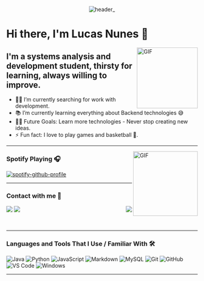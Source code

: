 <div align="center">
  
![header_](https://user-images.githubusercontent.com/71477357/161347219-25cfd180-87b7-47a3-81ab-ae05af41f86d.png)
</div>
  
  # Hi there, I'm Lucas Nunes 👋
<img align="right" alt="GIF" height="160px" src="https://media.giphy.com/media/du3J3cXyzhj75IOgvA/giphy.gif" />

## I'm a systems analysis and development student, thirsty for learning, always willing to improve.

- 👨‍💻 I’m currently searching for work with development.
- 📚 I’m currently learning everything about Backend technologies 😅
- 💪🏼 Future Goals: Learn more technologies - Never stop creating new ideas.
- ⚡ Fun fact: I love to play games and basketball :basketball:.

---

<img align="right" alt="GIF" height="170px" src="https://media.giphy.com/media/J5B1Y8QZnzXXbLQIBu/giphy.gif" />

### Spotify Playing 🎧

[![spotify-github-profile](https://spotify-github-profile.vercel.app/api/view?uid=227pxdoro6iaeo6jxz5bsq4ky&cover_image=true&theme=novatorem&bar_color=53b14f&bar_color_cover=true)](https://spotify-github-profile.vercel.app/api/view?uid=227pxdoro6iaeo6jxz5bsq4ky&redirect=true)

---

### Contact with me 📝

<img align="right" src="http://estruyf-github.azurewebsites.net/api/VisitorHit?user=Lkduarte&repo=Lkduarte&countColorcountColor&countColor=%237B1E7B" />
<div>

<a href = "mailto:luke_nunes@hotmail.com"><img src="https://img.shields.io/badge/Email-D14836?style=for-the-badge&logo=gmail&logoColor=white" target="_blank"></a>
<a href="https://www.linkedin.com/in/lucas-nunes-nascimento/" target="_blank"><img src="https://img.shields.io/badge/-LinkedIn-%230077B5?style=for-the-badge&logo=linkedin&logoColor=white" target="_blank"></a>   
</div>

<br />

---

### Languages and Tools That I Use / Familiar With 🛠 

![Java](http://img.shields.io/badge/-Java-5B4638?style=flat-square&logo=java&logoColor=ffffff&style=flat-square)
![Python](http://img.shields.io/badge/-Python-3776AB?style=flat-square&logo=python&logoColor=ffffff&style=flat-square)
![JavaScript](https://img.shields.io/badge/JavaScript-yellow?style=flat-square&logo=javascript&logoColor=white&style=flat-square)
![Markdown](https://img.shields.io/badge/-Markdown-000000?style=flat-square&logo=markdown&style=flat-square)
![MySQL](https://img.shields.io/badge/-MySQL-4479A1?style=flat-square&logo=mysql&logoColor=ffffff&style=flat-square)
![Git](https://img.shields.io/badge/-Git-%23F05032?style=flat-square&logo=git&logoColor=%23ffffff&style=flat-square)
![GitHub](https://img.shields.io/badge/-GitHub-181717?style=flat-square&logo=github&style=flat-square)
![VS Code](http://img.shields.io/badge/-VS%20Code-007ACC?style=flat-square&logo=visual-studio-code&logoColor=ffffff&style=flat-square)
![Windows](http://img.shields.io/badge/-Windows-0078D6?style=flat-square&logo=windows&logoColor=ffffff&style=flat-square)

---


<!--
**Lkduarte/Lkduarte** is a ✨ _special_ ✨ repository because its `README.md` (this file) appears on your GitHub profile.

Here are some ideas to get you started:

- 🔭 I’m currently working on ...
- 🌱 I’m currently learning ...
- 👯 I’m looking to collaborate on ...
- 🤔 I’m looking for help with ...
- 💬 Ask me about ...
- 📫 How to reach me: ...
- 😄 Pronouns: ...
- ⚡ Fun fact: ...
-->
